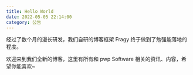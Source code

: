 ```yaml
---
title: Hello World
date: 2022-05-05 22:14:00
category: 公告
---
```


经过了数个月的漫长研发，我们自研的博客框架 Fragy 终于做到了勉强能落地的程度。

欢迎来到我们全新的博客，这里有所有和 pwp Software 相关的资讯、内容，希望你能喜欢~

